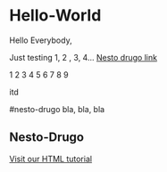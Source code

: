 # Hello-World
Hello Everybody,

Just testing 1, 2 , 3, 4...
<a href="#nesto-drugo">Nesto drugo link</a>

1
2
3
4
5
6
7
8
9







itd








#nesto-drugo
bla, bla, bla
<h2 id="nesto-drugo">Nesto-Drugo</h2>

<a href="https://www.w3schools.com/html/">Visit our HTML tutorial</a>



